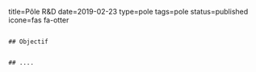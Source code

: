 title=Pôle R&D
date=2019-02-23
type=pole
tags=pole
status=published
icone=fas fa-otter
~~~~~~

## Objectif


## ....
